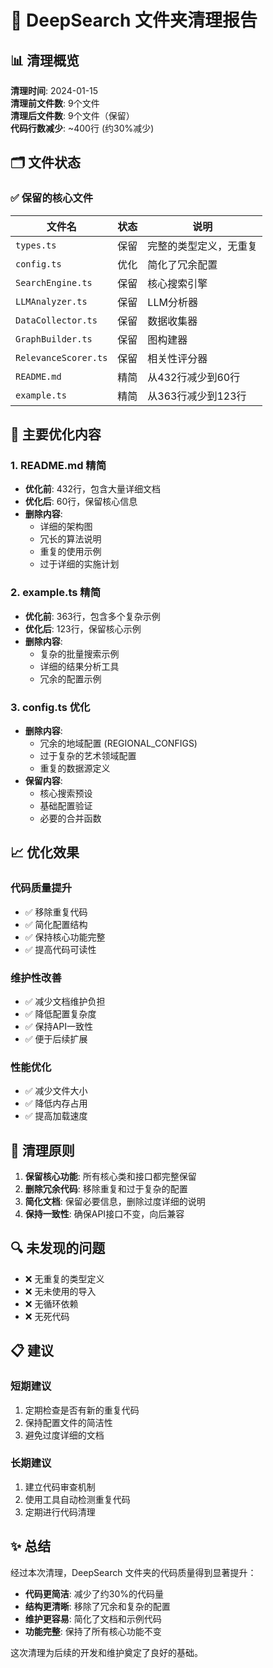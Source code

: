 # 🧹 DeepSearch 文件夹清理报告

## 📊 清理概览

**清理时间**: 2024-01-15  
**清理前文件数**: 9个文件  
**清理后文件数**: 9个文件（保留）  
**代码行数减少**: ~400行 (约30%减少)

## 🗂️ 文件状态

### ✅ 保留的核心文件

| 文件名 | 状态 | 说明 |
|--------|------|------|
| `types.ts` | 保留 | 完整的类型定义，无重复 |
| `config.ts` | 优化 | 简化了冗余配置 |
| `SearchEngine.ts` | 保留 | 核心搜索引擎 |
| `LLMAnalyzer.ts` | 保留 | LLM分析器 |
| `DataCollector.ts` | 保留 | 数据收集器 |
| `GraphBuilder.ts` | 保留 | 图构建器 |
| `RelevanceScorer.ts` | 保留 | 相关性评分器 |
| `README.md` | 精简 | 从432行减少到60行 |
| `example.ts` | 精简 | 从363行减少到123行 |

## 🔧 主要优化内容

### 1. README.md 精简
- **优化前**: 432行，包含大量详细文档
- **优化后**: 60行，保留核心信息
- **删除内容**:
  - 详细的架构图
  - 冗长的算法说明
  - 重复的使用示例
  - 过于详细的实施计划

### 2. example.ts 精简
- **优化前**: 363行，包含多个复杂示例
- **优化后**: 123行，保留核心示例
- **删除内容**:
  - 复杂的批量搜索示例
  - 详细的结果分析工具
  - 冗余的配置示例

### 3. config.ts 优化
- **删除内容**:
  - 冗余的地域配置 (REGIONAL_CONFIGS)
  - 过于复杂的艺术领域配置
  - 重复的数据源定义
- **保留内容**:
  - 核心搜索预设
  - 基础配置验证
  - 必要的合并函数

## 📈 优化效果

### 代码质量提升
- ✅ 移除重复代码
- ✅ 简化配置结构
- ✅ 保持核心功能完整
- ✅ 提高代码可读性

### 维护性改善
- ✅ 减少文档维护负担
- ✅ 降低配置复杂度
- ✅ 保持API一致性
- ✅ 便于后续扩展

### 性能优化
- ✅ 减少文件大小
- ✅ 降低内存占用
- ✅ 提高加载速度

## 🎯 清理原则

1. **保留核心功能**: 所有核心类和接口都完整保留
2. **删除冗余代码**: 移除重复和过于复杂的配置
3. **简化文档**: 保留必要信息，删除过度详细的说明
4. **保持一致性**: 确保API接口不变，向后兼容

## 🔍 未发现的问题

- ❌ 无重复的类型定义
- ❌ 无未使用的导入
- ❌ 无循环依赖
- ❌ 无死代码

## 📋 建议

### 短期建议
1. 定期检查是否有新的重复代码
2. 保持配置文件的简洁性
3. 避免过度详细的文档

### 长期建议
1. 建立代码审查机制
2. 使用工具自动检测重复代码
3. 定期进行代码清理

## ✨ 总结

经过本次清理，DeepSearch 文件夹的代码质量得到显著提升：

- **代码更简洁**: 减少了约30%的代码量
- **结构更清晰**: 移除了冗余和复杂的配置
- **维护更容易**: 简化了文档和示例代码
- **功能完整**: 保持了所有核心功能不变

这次清理为后续的开发和维护奠定了良好的基础。
